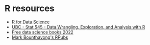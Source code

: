 # R resources

- [R for Data Science](https://r4ds.had.co.nz/index.html)
- [UBC - Stat 545 - Data Wrangling, Exploration, and Analysis with R](https://stat545.com/)
- [Free data science books 2022](https://www.linkedin.com/pulse/free-data-science-books-2022-steve-nouri)
- [Mark Bounthavong's RPubs](https://rpubs.com/mbounthavong/) 
